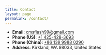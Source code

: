 ```yaml
---
title: Contact
layout: page
permalink: /contact/
---
```


- **Email**: [cmsflash99@gmail.com](mailto:cmsflash99@gmail.com)
- **Phone (US)**: [+1 425-428-3693](tel:+14254283693)
- **Phone (China)**: [+86 139 9988 0290](tel:+8613999880290)
- **Address**: Kirkland, WA 98033, United States
